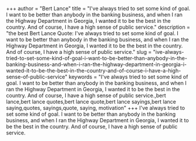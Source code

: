 +++
author = "Bert Lance"
title = "I've always tried to set some kind of goal. I want to be better than anybody in the banking business, and when I ran the Highway Department in Georgia, I wanted it to be the best in the country. And of course, I have a high sense of public service."
description = "the best Bert Lance Quote: I've always tried to set some kind of goal. I want to be better than anybody in the banking business, and when I ran the Highway Department in Georgia, I wanted it to be the best in the country. And of course, I have a high sense of public service."
slug = "ive-always-tried-to-set-some-kind-of-goal-i-want-to-be-better-than-anybody-in-the-banking-business-and-when-i-ran-the-highway-department-in-georgia-i-wanted-it-to-be-the-best-in-the-country-and-of-course-i-have-a-high-sense-of-public-service"
keywords = "I've always tried to set some kind of goal. I want to be better than anybody in the banking business, and when I ran the Highway Department in Georgia, I wanted it to be the best in the country. And of course, I have a high sense of public service.,bert lance,bert lance quotes,bert lance quote,bert lance sayings,bert lance saying,quotes, sayings,quote, saying, motivation"
+++
I've always tried to set some kind of goal. I want to be better than anybody in the banking business, and when I ran the Highway Department in Georgia, I wanted it to be the best in the country. And of course, I have a high sense of public service.
